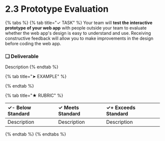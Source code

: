 # 2.3 Prototype Evaluation

{% tabs %}
{% tab title="✓ TASK" %}
Your team will **test the interactive prototype of your web app** with people outside your team to evaluate whether the web app's design is easy to understand and use. Receiving constructive feedback will allow you to make improvements in the design before coding the web app.



### **❏ Deliverable**

Description
{% endtab %}

{% tab title="➤ EXAMPLE" %}

{% endtab %}

{% tab title="★ RUBRIC" %}


| **✓- Below Standard** | **✓ Meets Standard** | **✓+ Exceeds Standard** |
| :--- | :--- | :--- |
| Description | Description | Description |
{% endtab %}
{% endtabs %}

